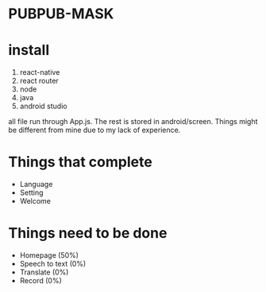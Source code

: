 # PUBPUB-MASK

# install
1.  react-native
2.  react router
3.  node
4.  java
5.  android studio


all file run through App.js. The rest is stored in android/screen.
Things might be different from mine due to my lack of experience.

# Things that complete
- Language
- Setting
- Welcome

# Things need to be done
- Homepage (50%)
- Speech to text (0%)
- Translate (0%)
- Record (0%)
